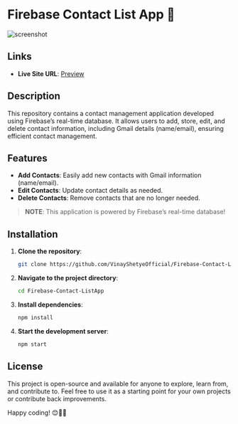 # Firebase Contact List App 📱    
     
![screenshot](https://github.com/user-attachments/assets/14441ac2-ee61-4c0b-99af-64a0d757b573)

## Links
- **Live Site URL**: [Preview](https://66a6fef3225082c748ad52a3--steady-panda-4ac415.netlify.app/)

## Description
This repository contains a contact management application developed using Firebase’s real-time database. It allows users to add, store, edit, and delete contact information, including Gmail details (name/email), ensuring efficient contact management.

## Features
- **Add Contacts**: Easily add new contacts with Gmail information (name/email).
- **Edit Contacts**: Update contact details as needed.
- **Delete Contacts**: Remove contacts that are no longer needed.



> **NOTE**: This application is powered by Firebase’s real-time database!

## Installation
1. **Clone the repository**:
    ```bash
    git clone https://github.com/VinayShetyeOfficial/Firebase-Contact-ListApp.git
    ```

2. **Navigate to the project directory**:
    ```bash
    cd Firebase-Contact-ListApp
    ```

3. **Install dependencies**:
    ```bash
    npm install
    ```

4. **Start the development server**:
    ```bash
    npm start
    ```

## License
This project is open-source and available for anyone to explore, learn from, and contribute to.  Feel free to use it as a starting point for your own projects or contribute back improvements.

Happy coding! 😊👨‍💻
